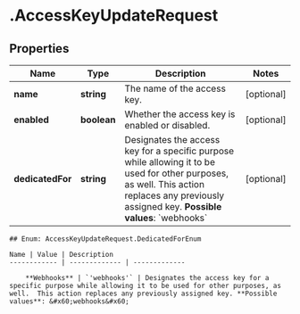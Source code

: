 # .AccessKeyUpdateRequest

## Properties

Name | Type | Description | Notes
------------ | ------------- | ------------- | -------------
**name** | **string** | The name of the access key. | [optional] 
**enabled** | **boolean** | Whether the access key is enabled or disabled. | [optional] 
**dedicatedFor** | **string** | Designates the access key for a specific purpose while allowing it to be used for other purposes, as well.  This action replaces any previously assigned key. **Possible values**: &#x60;webhooks&#x60;  | [optional] 


    ## Enum: AccessKeyUpdateRequest.DedicatedForEnum

    Name | Value | Description
    ------------ | ------------- | -------------
    
        **Webhooks** | `'webhooks'` | Designates the access key for a specific purpose while allowing it to be used for other purposes, as well.  This action replaces any previously assigned key. **Possible values**: &#x60;webhooks&#x60; 
    



